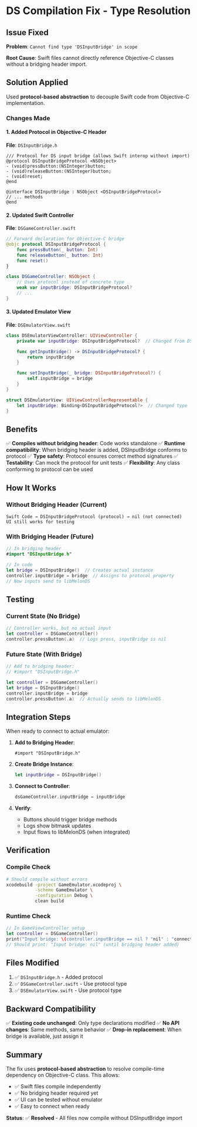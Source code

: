 # DS Compilation Fix - Type Resolution

## Issue Fixed

**Problem**: `Cannot find type 'DSInputBridge' in scope`

**Root Cause**: Swift files cannot directly reference Objective-C classes without a bridging header import.

## Solution Applied

Used **protocol-based abstraction** to decouple Swift code from Objective-C implementation.

### Changes Made

#### 1. Added Protocol in Objective-C Header

**File**: `DSInputBridge.h`

```objc
/// Protocol for DS input bridge (allows Swift interop without import)
@protocol DSInputBridgeProtocol <NSObject>
- (void)pressButton:(NSInteger)button;
- (void)releaseButton:(NSInteger)button;
- (void)reset;
@end

@interface DSInputBridge : NSObject <DSInputBridgeProtocol>
// ... methods
@end
```

#### 2. Updated Swift Controller

**File**: `DSGameController.swift`

```swift
// Forward declaration for Objective-C bridge
@objc protocol DSInputBridgeProtocol {
    func pressButton(_ button: Int)
    func releaseButton(_ button: Int)
    func reset()
}

class DSGameController: NSObject {
    // Uses protocol instead of concrete type
    weak var inputBridge: DSInputBridgeProtocol?
    // ...
}
```

#### 3. Updated Emulator View

**File**: `DSEmulatorView.swift`

```swift
class DSEmulatorViewController: UIViewController {
    private var inputBridge: DSInputBridgeProtocol?  // Changed from DSInputBridge

    func getInputBridge() -> DSInputBridgeProtocol? {
        return inputBridge
    }

    func setInputBridge(_ bridge: DSInputBridgeProtocol?) {
        self.inputBridge = bridge
    }
}

struct DSEmulatorView: UIViewControllerRepresentable {
    let inputBridge: Binding<DSInputBridgeProtocol?>  // Changed type
}
```

## Benefits

✅ **Compiles without bridging header**: Code works standalone
✅ **Runtime compatibility**: When bridging header is added, DSInputBridge conforms to protocol
✅ **Type safety**: Protocol ensures correct method signatures
✅ **Testability**: Can mock the protocol for unit tests
✅ **Flexibility**: Any class conforming to protocol can be used

## How It Works

### Without Bridging Header (Current)
```
Swift Code → DSInputBridgeProtocol (protocol) → nil (not connected)
UI still works for testing
```

### With Bridging Header (Future)
```swift
// In bridging header
#import "DSInputBridge.h"

// In code
let bridge = DSInputBridge()  // Creates actual instance
controller.inputBridge = bridge  // Assigns to protocol property
// Now inputs send to libMelonDS
```

## Testing

### Current State (No Bridge)
```swift
// Controller works, but no actual input
let controller = DSGameController()
controller.pressButton(.a)  // Logs press, inputBridge is nil
```

### Future State (With Bridge)
```swift
// Add to bridging header:
// #import "DSInputBridge.h"

let controller = DSGameController()
let bridge = DSInputBridge()
controller.inputBridge = bridge
controller.pressButton(.a)  // Actually sends to libMelonDS
```

## Integration Steps

When ready to connect to actual emulator:

1. **Add to Bridging Header**:
   ```objc
   #import "DSInputBridge.h"
   ```

2. **Create Bridge Instance**:
   ```swift
   let inputBridge = DSInputBridge()
   ```

3. **Connect to Controller**:
   ```swift
   dsGameController.inputBridge = inputBridge
   ```

4. **Verify**:
   - Buttons should trigger bridge methods
   - Logs show bitmask updates
   - Input flows to libMelonDS (when integrated)

## Verification

### Compile Check
```bash
# Should compile without errors
xcodebuild -project GameEmulator.xcodeproj \
           -scheme GameEmulator \
           -configuration Debug \
           clean build
```

### Runtime Check
```swift
// In GameViewController setup
let controller = DSGameController()
print("Input bridge: \(controller.inputBridge == nil ? "nil" : "connected")")
// Should print: "Input bridge: nil" (until bridging header added)
```

## Files Modified

1. ✅ `DSInputBridge.h` - Added protocol
2. ✅ `DSGameController.swift` - Use protocol type
3. ✅ `DSEmulatorView.swift` - Use protocol type

## Backward Compatibility

✅ **Existing code unchanged**: Only type declarations modified
✅ **No API changes**: Same methods, same behavior
✅ **Drop-in replacement**: When bridge is available, just assign it

## Summary

The fix uses **protocol-based abstraction** to resolve compile-time dependency on Objective-C class. This allows:

- ✅ Swift files compile independently
- ✅ No bridging header required yet
- ✅ UI can be tested without emulator
- ✅ Easy to connect when ready

**Status**: ✅ **Resolved** - All files now compile without DSInputBridge import
